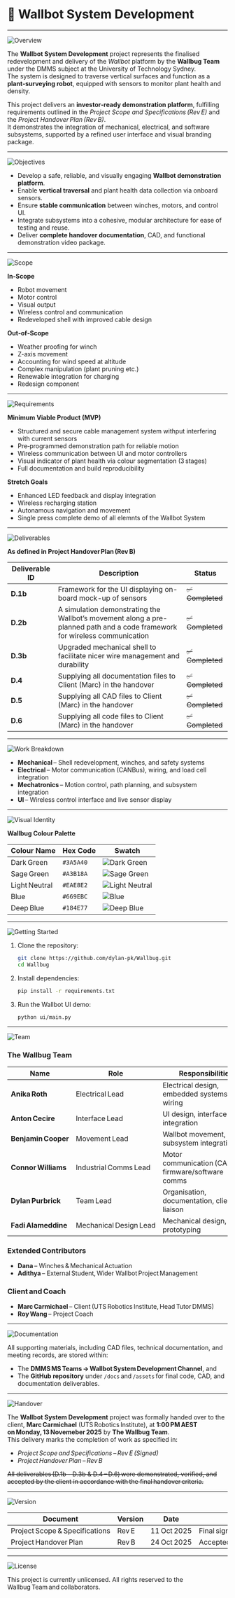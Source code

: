# 🌱 Wallbot System Development  

---

![Overview](https://img.shields.io/badge/Overview-%23184E77?style=for-the-badge&logoColor=white)

The **Wallbot System Development** project represents the finalised redevelopment and delivery of the *Wallbot* platform by the **Wallbug Team** under the DMMS subject at the University of Technology Sydney.  
The system is designed to traverse vertical surfaces and function as a **plant‑surveying robot**, equipped with sensors to monitor plant health and density.  

This project delivers an **investor‑ready demonstration platform**, fulfilling requirements outlined in the *Project Scope and Specifications (Rev E)* and the *Project Handover Plan (Rev B)*.  
It demonstrates the integration of mechanical, electrical, and software subsystems, supported by a refined user interface and visual branding package.  

---

![Objectives](https://img.shields.io/badge/Objectives-%233A5A40?style=for-the-badge&logoColor=white)

- Develop a safe, reliable, and visually engaging **Wallbot demonstration platform**.  
- Enable **vertical traversal** and plant health data collection via onboard sensors.  
- Ensure **stable communication** between winches, motors, and control UI.  
- Integrate subsystems into a cohesive, modular architecture for ease of testing and reuse.  
- Deliver **complete handover documentation**, CAD, and functional demonstration video package.  

---

![Scope](https://img.shields.io/badge/Scope-%23669EBC?style=for-the-badge&logoColor=white)

**In‑Scope**  
- Robot movement  
- Motor control  
- Visual output  
- Wireless control and communication  
- Redeveloped shell with improved cable design  

**Out‑of‑Scope**  
- Weather proofing for winch  
- Z-axis movement  
- Accounting for wind speed at altitude  
- Complex manipulation (plant pruning etc.)  
- Renewable integration for charging
- Redesign component  

---

![Requirements](https://img.shields.io/badge/Requirements-%23A3B18A?style=for-the-badge&logoColor=black)

**Minimum Viable Product (MVP)**  
- Structured and secure cable management system withput interfering with current sensors   
- Pre‑programmed demonstration path for reliable motion  
- Wireless communication between UI and motor controllers  
- Visual indicator of plant health via colour segmentation (3 stages)  
- Full documentation and build reproducibility  

**Stretch Goals**  
- Enhanced LED feedback and display integration  
- Wireless recharging station  
- Autonamous navigation and movement   
- Single press complete demo of all elemnts of the Wallbot System  

---

![Deliverables](https://img.shields.io/badge/Deliverables-%23184E77?style=for-the-badge&logoColor=white)

**As defined in Project Handover Plan (Rev B)**  

| Deliverable ID | Description | Status |
|----------------|--------------|---------|
| **D.1b** | Framework for the UI displaying on-board mock-up of sensors | ~~✅ Completed~~ |
| **D.2b** | A simulation demonstrating the Wallbot’s movement along a pre-planned path and a code framework for wireless communication | ~~✅ Completed~~ |
| **D.3b** | Upgraded mechanical shell to facilitate nicer wire management and durability | ~~✅ Completed~~ |
| **D.4** | Supplying all documentation files to Client (Marc) in the handover | ~~✅ Completed~~ |
| **D.5** | Supplying all CAD files to Client (Marc) in the handover | ~~✅ Completed~~ |
| **D.6** | Supplying all code files to Client (Marc) in the handover | ~~✅ Completed~~ |

---

![Work Breakdown](https://img.shields.io/badge/Work_Breakdown_Structure-%233A5A40?style=for-the-badge&logoColor=white)

- **Mechanical** – Shell redevelopment, winches, and safety systems  
- **Electrical** – Motor communication (CANBus), wiring, and load cell integration  
- **Mechatronics** – Motion control, path planning, and subsystem integration  
- **UI** – Wireless control interface and live sensor display  

---

![Visual Identity](https://img.shields.io/badge/Visual_Identity-%23669EBC?style=for-the-badge&logoColor=white)

**Wallbug Colour Palette**  

| Colour Name   | Hex Code   | Swatch |
|---------------|------------|--------|
| Dark Green    | `#3A5A40`  | ![Dark Green](https://img.shields.io/badge/-----------?style=flat-square&labelColor=3A5A40&color=3A5A40&logoColor=3A5A40) |
| Sage Green    | `#A3B18A`  | ![Sage Green](https://img.shields.io/badge/-----------?style=flat-square&labelColor=A3B18A&color=A3B18A&logoColor=A3B18A) |
| Light Neutral | `#EAE8E2`  | ![Light Neutral](https://img.shields.io/badge/-----------?style=flat-square&labelColor=EAE8E2&color=EAE8E2&logoColor=EAE8E2) |
| Blue          | `#669EBC`  | ![Blue](https://img.shields.io/badge/-----------?style=flat-square&labelColor=669EBC&color=669EBC&logoColor=669EBC) |
| Deep Blue     | `#184E77`  | ![Deep Blue](https://img.shields.io/badge/-----------?style=flat-square&labelColor=184E77&color=184E77&logoColor=184E77) |

---

![Getting Started](https://img.shields.io/badge/Getting_Started-%23A3B18A?style=for-the-badge&logoColor=black)

1. Clone the repository:  
   ```bash
   git clone https://github.com/dylan-pk/Wallbug.git
   cd Wallbug
   ```

2. Install dependencies:  
   ```bash
   pip install -r requirements.txt
   ```

3. Run the Wallbot UI demo:  
   ```bash
   python ui/main.py
   ```

---

![Team](https://img.shields.io/badge/Team_%26_Contributors-%23184E77?style=for-the-badge&logoColor=white)

### The Wallbug Team  

| Name               | Role                    | Responsibilities                                                |
|--------------------|-------------------------|----------------------------------------------------------------|
| **Anika Roth**     | Electrical Lead         | Electrical design, embedded systems, wiring                     |
| **Anton Cecire**   | Interface Lead          | UI design, interface integration                                |
| **Benjamin Cooper**| Movement Lead           | Wallbot movement, subsystem integration                         |
| **Connor Williams**| Industrial Comms Lead   | Motor communication (CANBus), firmware/software comms           |
| **Dylan Purbrick** | Team Lead               | Organisation, documentation, client liaison                     |
| **Fadi Alameddine**| Mechanical Design Lead  | Mechanical design, CAD, prototyping                             |

### Extended Contributors  
- **Dana** – Winches & Mechanical Actuation  
- **Adithya** – External Student, Wider Wallbot Project Management  

### Client and Coach  
- **Marc Carmichael** – Client (UTS Robotics Institute, Head Tutor DMMS)  
- **Roy Wang** – Project Coach  

---

![Documentation](https://img.shields.io/badge/Documentation-%23669EBC?style=for-the-badge&logoColor=white)

All supporting materials, including CAD files, technical documentation, and meeting records, are stored within:  
- The **DMMS MS Teams → Wallbot System Development Channel**, and  
- The **GitHub repository** under `/docs` and `/assets` for final code, CAD, and documentation deliverables.  

---

![Handover](https://img.shields.io/badge/Handover_Completion-%233A5A40?style=for-the-badge&logoColor=white)

The **Wallbot System Development** project was formally handed over to the client, **Marc Carmichael** (UTS Robotics Institute), at **1:00 PM AEST on Monday, 13 Novemeber 2025** by **The Wallbug Team**.  
This delivery marks the completion of work as specified in:  
- *Project Scope and Specifications – Rev E (Signed)*  
- *Project Handover Plan – Rev B*  

~~All deliverables (D.1b - D.3b & D.4 – D.6) were demonstrated, verified, and accepted by the client in accordance with the final handover criteria.~~  

---

![Version](https://img.shields.io/badge/Version_History-%23669EBC?style=for-the-badge&logoColor=white)

| Document | Version | Date | Description |
|-----------|----------|------|--------------|
| Project Scope & Specifications | Rev E | 11 Oct 2025 | Final signed version by Client |
| Project Handover Plan | Rev B | 24 Oct 2025 | Accepted handover deliverables & completion record |

---

![License](https://img.shields.io/badge/License-%233A5A40?style=for-the-badge&logoColor=white)

This project is currently unlicensed. All rights reserved to the Wallbug Team and collaborators.  

